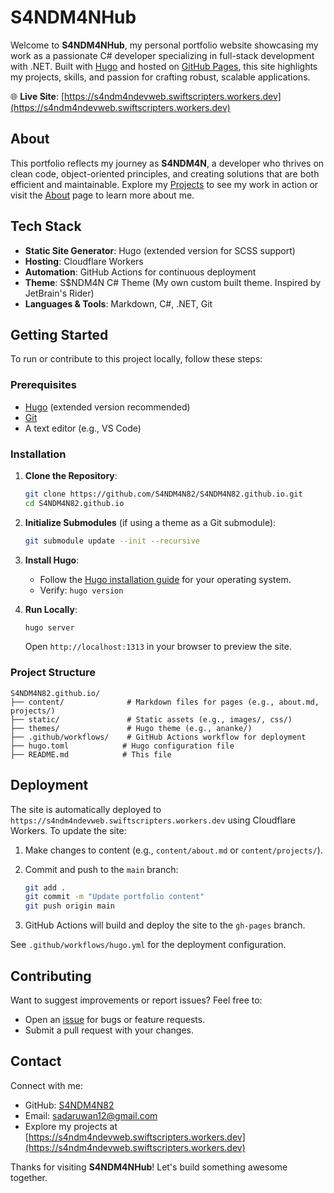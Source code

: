 # S4NDM4NHub

Welcome to **S4NDM4NHub**, my personal portfolio website showcasing my work as a passionate C# developer specializing in full-stack development with .NET. Built with [Hugo](https://gohugo.io/) and hosted on [GitHub Pages](https://pages.github.com/), this site highlights my projects, skills, and passion for crafting robust, scalable applications.

🌐 **Live Site**: [https://s4ndm4ndevweb.swiftscripters.workers.dev](https://s4ndm4ndevweb.swiftscripters.workers.dev)

## About

This portfolio reflects my journey as **S4NDM4N**, a developer who thrives on clean code, object-oriented principles, and creating solutions that are both efficient and maintainable. Explore my [Projects](https://s4ndm4ndevweb.swiftscripters.workers.dev/projects/) to see my work in action or visit the [About](https://s4ndm4ndevweb.swiftscripters.workers.dev/about/) page to learn more about me.

## Tech Stack

- **Static Site Generator**: Hugo (extended version for SCSS support)
- **Hosting**: Cloudflare Workers
- **Automation**: GitHub Actions for continuous deployment
- **Theme**: S$NDM4N C# Theme (My own custom built theme. Inspired by JetBrain's Rider)
- **Languages & Tools**: Markdown, C#, .NET, Git

## Getting Started

To run or contribute to this project locally, follow these steps:

### Prerequisites

- [Hugo](https://gohugo.io/installation/) (extended version recommended)
- [Git](https://git-scm.com/)
- A text editor (e.g., VS Code)

### Installation

1. **Clone the Repository**:

   ```bash
   git clone https://github.com/S4NDM4N82/S4NDM4N82.github.io.git
   cd S4NDM4N82.github.io
   ```

2. **Initialize Submodules** (if using a theme as a Git submodule):

   ```bash
   git submodule update --init --recursive
   ```

3. **Install Hugo**:
   - Follow the [Hugo installation guide](https://gohugo.io/installation/) for your operating system.
   - Verify: `hugo version`

4. **Run Locally**:

   ```bash
   hugo server
   ```

   Open `http://localhost:1313` in your browser to preview the site.

### Project Structure

```
S4NDM4N82.github.io/
├── content/              # Markdown files for pages (e.g., about.md, projects/)
├── static/               # Static assets (e.g., images/, css/)
├── themes/               # Hugo theme (e.g., ananke/)
├── .github/workflows/    # GitHub Actions workflow for deployment
├── hugo.toml            # Hugo configuration file
├── README.md            # This file
```

## Deployment

The site is automatically deployed to `https://s4ndm4ndevweb.swiftscripters.workers.dev` using Cloudflare Workers. To update the site:

1. Make changes to content (e.g., `content/about.md` or `content/projects/`).
2. Commit and push to the `main` branch:

   ```bash
   git add .
   git commit -m "Update portfolio content"
   git push origin main
   ```

3. GitHub Actions will build and deploy the site to the `gh-pages` branch.

See `.github/workflows/hugo.yml` for the deployment configuration.

## Contributing

Want to suggest improvements or report issues? Feel free to:

- Open an [issue](https://github.com/S4NDM4N82/S4NDM4N82.github.io/issues) for bugs or feature requests.
- Submit a pull request with your changes.

## Contact

Connect with me:

- GitHub: [S4NDM4N82](https://github.com/S4NDM4N82)
- Email: [sadaruwan12@gmail.com](mailto:your-email@example.com)
- Explore my projects at [https://s4ndm4ndevweb.swiftscripters.workers.dev](https://s4ndm4ndevweb.swiftscripters.workers.dev)

Thanks for visiting **S4NDM4NHub**! Let's build something awesome together.
